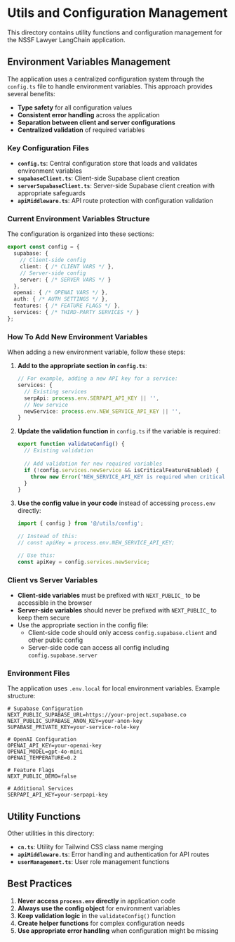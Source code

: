 # Utils and Configuration Management

This directory contains utility functions and configuration management for the NSSF Lawyer LangChain application.

## Environment Variables Management

The application uses a centralized configuration system through the `config.ts` file to handle environment variables. This approach provides several benefits:

- **Type safety** for all configuration values
- **Consistent error handling** across the application
- **Separation between client and server configurations**
- **Centralized validation** of required variables

### Key Configuration Files

- **`config.ts`**: Central configuration store that loads and validates environment variables
- **`supabaseClient.ts`**: Client-side Supabase client creation
- **`serverSupabaseClient.ts`**: Server-side Supabase client creation with appropriate safeguards
- **`apiMiddleware.ts`**: API route protection with configuration validation

### Current Environment Variables Structure

The configuration is organized into these sections:

```typescript
export const config = {
  supabase: {
    // Client-side config 
    client: { /* CLIENT VARS */ },
    // Server-side config
    server: { /* SERVER VARS */ }
  },
  openai: { /* OPENAI VARS */ },
  auth: { /* AUTH SETTINGS */ },
  features: { /* FEATURE FLAGS */ },
  services: { /* THIRD-PARTY SERVICES */ }
};
```

### How To Add New Environment Variables

When adding a new environment variable, follow these steps:

1. **Add to the appropriate section in `config.ts`**:
   ```typescript
   // For example, adding a new API key for a service:
   services: {
     // Existing services
     serpApi: process.env.SERPAPI_API_KEY || '',
     // New service
     newService: process.env.NEW_SERVICE_API_KEY || '',
   }
   ```

2. **Update the validation function** in `config.ts` if the variable is required:
   ```typescript
   export function validateConfig() {
     // Existing validation
     
     // Add validation for new required variables
     if (!config.services.newService && isCriticalFeatureEnabled) {
       throw new Error('NEW_SERVICE_API_KEY is required when critical feature is enabled');
     }
   }
   ```

3. **Use the config value in your code** instead of accessing `process.env` directly:
   ```typescript
   import { config } from '@/utils/config';
   
   // Instead of this:
   // const apiKey = process.env.NEW_SERVICE_API_KEY;
   
   // Use this:
   const apiKey = config.services.newService;
   ```

### Client vs Server Variables

- **Client-side variables** must be prefixed with `NEXT_PUBLIC_` to be accessible in the browser
- **Server-side variables** should never be prefixed with `NEXT_PUBLIC_` to keep them secure
- Use the appropriate section in the config file:
  - Client-side code should only access `config.supabase.client` and other public config
  - Server-side code can access all config including `config.supabase.server`

### Environment Files

The application uses `.env.local` for local environment variables. Example structure:

```
# Supabase Configuration
NEXT_PUBLIC_SUPABASE_URL=https://your-project.supabase.co
NEXT_PUBLIC_SUPABASE_ANON_KEY=your-anon-key
SUPABASE_PRIVATE_KEY=your-service-role-key

# OpenAI Configuration
OPENAI_API_KEY=your-openai-key
OPENAI_MODEL=gpt-4o-mini
OPENAI_TEMPERATURE=0.2

# Feature Flags
NEXT_PUBLIC_DEMO=false

# Additional Services
SERPAPI_API_KEY=your-serpapi-key
```

## Utility Functions

Other utilities in this directory:

- **`cn.ts`**: Utility for Tailwind CSS class name merging
- **`apiMiddleware.ts`**: Error handling and authentication for API routes
- **`userManagement.ts`**: User role management functions

## Best Practices

1. **Never access `process.env` directly** in application code
2. **Always use the config object** for environment variables
3. **Keep validation logic** in the `validateConfig()` function
4. **Create helper functions** for complex configuration needs
5. **Use appropriate error handling** when configuration might be missing